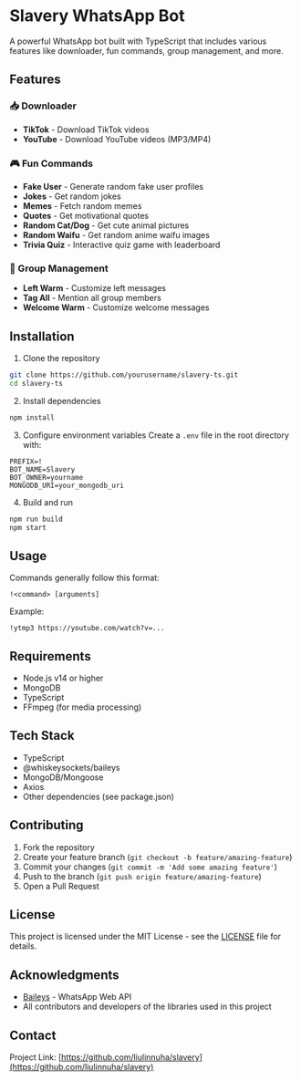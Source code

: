 # Slavery WhatsApp Bot

A powerful WhatsApp bot built with TypeScript that includes various features like downloader, fun commands, group management, and more.

## Features

### 📥 Downloader
- **TikTok** - Download TikTok videos
- **YouTube** - Download YouTube videos (MP3/MP4)

### 🎮 Fun Commands
- **Fake User** - Generate random fake user profiles
- **Jokes** - Get random jokes
- **Memes** - Fetch random memes
- **Quotes** - Get motivational quotes
- **Random Cat/Dog** - Get cute animal pictures
- **Random Waifu** - Get random anime waifu images
- **Trivia Quiz** - Interactive quiz game with leaderboard

### 👥 Group Management
- **Left Warm** - Customize left messages
- **Tag All** - Mention all group members
- **Welcome Warm** - Customize welcome messages

## Installation

1. Clone the repository
```bash
git clone https://github.com/yourusername/slavery-ts.git
cd slavery-ts
```

2. Install dependencies
```bash
npm install
```

3. Configure environment variables
Create a `.env` file in the root directory with:
```env
PREFIX=!
BOT_NAME=Slavery
BOT_OWNER=yourname
MONGODB_URI=your_mongodb_uri
```

4. Build and run
```bash
npm run build
npm start
```

## Usage

Commands generally follow this format:
```
!<command> [arguments]
```

Example:
```
!ytmp3 https://youtube.com/watch?v=...
```

## Requirements

- Node.js v14 or higher
- MongoDB
- TypeScript
- FFmpeg (for media processing)

## Tech Stack

- TypeScript
- @whiskeysockets/baileys
- MongoDB/Mongoose
- Axios
- Other dependencies (see package.json)

## Contributing

1. Fork the repository
2. Create your feature branch (`git checkout -b feature/amazing-feature`)
3. Commit your changes (`git commit -m 'Add some amazing feature'`)
4. Push to the branch (`git push origin feature/amazing-feature`)
5. Open a Pull Request

## License

This project is licensed under the MIT License - see the [LICENSE](LICENSE) file for details.

## Acknowledgments

- [Baileys](https://github.com/whiskeysockets/baileys) - WhatsApp Web API
- All contributors and developers of the libraries used in this project

## Contact

Project Link: [https://github.com/liulinnuha/slavery](https://github.com/liulinnuha/slavery)
